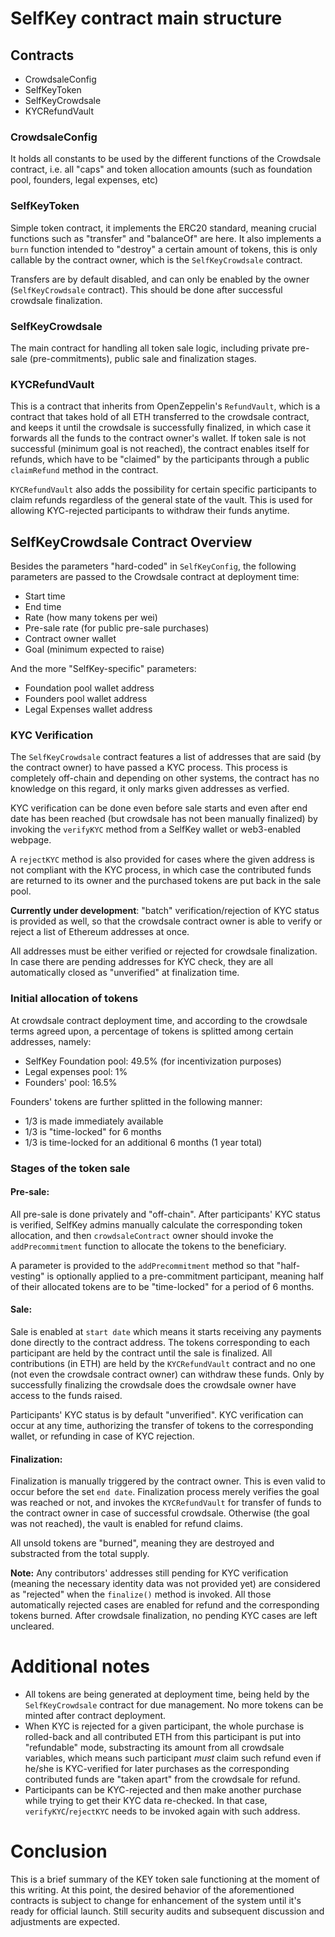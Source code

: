 # SelfKey contract main structure

## Contracts

* CrowdsaleConfig
* SelfKeyToken
* SelfKeyCrowdsale
* KYCRefundVault

### CrowdsaleConfig

It holds all constants to be used by the different functions of the Crowdsale contract, i.e. all "caps" and token allocation amounts (such as foundation pool, founders, legal expenses, etc)

### SelfKeyToken

Simple token contract, it implements the ERC20 standard, meaning crucial functions such as "transfer" and "balanceOf" are here. It also implements a `burn` function intended to "destroy" a certain amount of tokens, this is only callable by the contract owner, which is the `SelfKeyCrowdsale` contract.

Transfers are by default disabled, and can only be enabled by the owner (`SelfKeyCrowdsale` contract). This should be done after successful crowdsale finalization.

### SelfKeyCrowdsale

The main contract for handling all token sale logic, including private pre-sale (pre-commitments), public sale and finalization stages.

### KYCRefundVault

This is a contract that inherits from OpenZeppelin's `RefundVault`, which is a contract that takes hold of all ETH transferred to the crowdsale contract, and keeps it until the crowdsale is successfully finalized, in which case it forwards all the funds to the contract owner's wallet. If token sale is not successful (minimum goal is not reached), the contract enables itself for refunds, which have to be "claimed" by the participants through a public `claimRefund` method in the contract.

`KYCRefundVault` also adds the possibility for certain specific participants to claim refunds regardless of the general state of the vault. This is used for allowing KYC-rejected participants to withdraw their funds anytime.


## SelfKeyCrowdsale Contract Overview

Besides the parameters "hard-coded" in `SelfKeyConfig`, the following parameters are passed to the Crowdsale contract at deployment time:

* Start time
* End time
* Rate (how many tokens per wei)
* Pre-sale rate (for public pre-sale purchases)
* Contract owner wallet
* Goal (minimum expected to raise)

And the more "SelfKey-specific" parameters:

* Foundation pool wallet address
* Founders pool wallet address
* Legal Expenses wallet address

### KYC Verification

The `SelfKeyCrowdsale` contract features a list of addresses that are said (by the contract owner) to have passed a KYC process. This process is completely off-chain and depending on other systems, the contract has no knowledge on this regard, it only marks given addresses as verfied.

KYC verification can be done even before sale starts and even after end date has been reached (but crowdsale has not been manually finalized) by invoking the `verifyKYC` method from a SelfKey wallet or web3-enabled webpage.

A `rejectKYC` method is also provided for cases where the given address is not compliant with the KYC process, in which case the contributed funds are returned to its owner and the purchased tokens are put back in the sale pool.

**Currently under development**: "batch" verification/rejection of KYC status is provided as well, so that the crowdsale contract owner is able to verify or reject a list of Ethereum addresses at once.

All addresses must be either verified or rejected for crowdsale finalization. In case there are pending addresses
for KYC check, they are all automatically closed as "unverified" at finalization time.


### Initial allocation of tokens

At crowdsale contract deployment time, and according to the crowdsale terms agreed upon, a percentage of tokens is splitted among certain addresses, namely:

* SelfKey Foundation pool: 49.5% (for incentivization purposes)
* Legal expenses pool: 1%
* Founders' pool: 16.5%

Founders' tokens are further splitted in the following manner:

* 1/3 is made immediately available
* 1/3 is "time-locked" for 6 months
* 1/3 is time-locked for an additional 6 months (1 year total)

### Stages of the token sale

#### Pre-sale:

All pre-sale is done privately and "off-chain". After participants' KYC status is verified, SelfKey admins manually calculate the corresponding token allocation, and then `crowdsaleContract` owner should invoke the `addPrecommitment` function to allocate the tokens to the beneficiary.

A parameter is provided to the `addPrecommitment` method so that "half-vesting" is optionally applied to a pre-commitment participant, meaning half of their allocated tokens are to be "time-locked" for a period of 6 months.

#### Sale:

Sale is enabled at `start date` which means it starts receiving any payments done directly to the contract address. The tokens corresponding to each participant are held by the contract until the sale is finalized. All contributions (in ETH) are held by the `KYCRefundVault` contract and no one (not even the crowdsale contract owner) can withdraw these funds. Only by successfully finalizing the crowdsale does the crowdsale owner have access to the funds raised.

Participants' KYC status is by default "unverified". KYC verification can occur at any time, authorizing the transfer of tokens to the corresponding wallet, or refunding in case of KYC rejection.

#### Finalization:

Finalization is manually triggered by the contract owner. This is even valid to occur before the set `end date`. Finalization process merely verifies the goal was reached or not, and invokes the `KYCRefundVault` for transfer of funds to the contract owner in case of successful crowdsale. Otherwise (the goal was not reached), the vault is enabled for refund claims.

All unsold tokens are "burned", meaning they are destroyed and substracted from the total supply.

**Note:** Any contributors' addresses still pending for KYC verification (meaning the necessary identity data was not provided yet) are considered as "rejected" when the `finalize()` method is invoked. All those automatically rejected cases are enabled for refund and the corresponding tokens burned. After crowdsale finalization, no pending KYC cases are left uncleared.

# Additional notes

* All tokens are being generated at deployment time, being held by the `SelfKeyCrowdsale` contract for due management. No more tokens can be minted after contract deployment.
* When KYC is rejected for a given participant, the whole purchase is rolled-back and all contributed ETH from this participant is put into "refundable" mode, substracting its amount from all crowdsale variables, which means such participant _must_ claim such refund even if he/she is KYC-verified for later purchases as the corresponding contributed funds are "taken apart" from the crowdsale for refund.
* Participants can be KYC-rejected and then make another purchase while trying to get their KYC data re-checked. In that case, `verifyKYC`/`rejectKYC` needs to be invoked again with such address.

# Conclusion

This is a brief summary of the KEY token sale functioning at the moment of this writing. At this point, the desired behavior of the aforementioned contracts is subject to change for enhancement of the system until it's ready for official launch. Still security audits and subsequent discussion and adjustments are expected.
